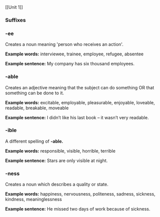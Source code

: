 [[Unit 1]]
### Suffixes

### **-ee**

Creates a noun meaning 'person who receives an action'.

**Example words:** interviewee, trainee, employee, refugee, absentee

**Example sentence:** My company has six thousand employees.

### -able

Creates an adjective meaning that the subject can do something OR that something can be done to it.

**Example words:** excitable, employable, pleasurable, enjoyable, loveable, readable, breakable, moveable

**Example sentence:** I didn’t like his last book – it wasn’t very readable.

### -ible

A different spelling of **-able.**

**Example words:** responsible, visible, horrible, terrible

**Example sentence:** Stars are only visible at night.

### -ness

Creates a noun which describes a quality or state.

**Example words:** happiness, nervousness, politeness, sadness, sickness, kindness, meaninglessness

**Example sentence:** He missed two days of work because of sickness.